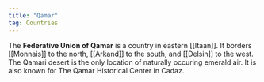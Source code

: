 ```yaml
---
title: "Qamar"
tag: Countries
---
```


The **Federative Union of Qamar** is a country in eastern [[Itaan]]. It borders [[Monnais]] to the north, [[Arkand]] to the south, and [[Delsin]] to the west. The Qamari desert is the only location of naturally occuring emerald air. It is also known for The Qamar Historical Center in Cadaz.
